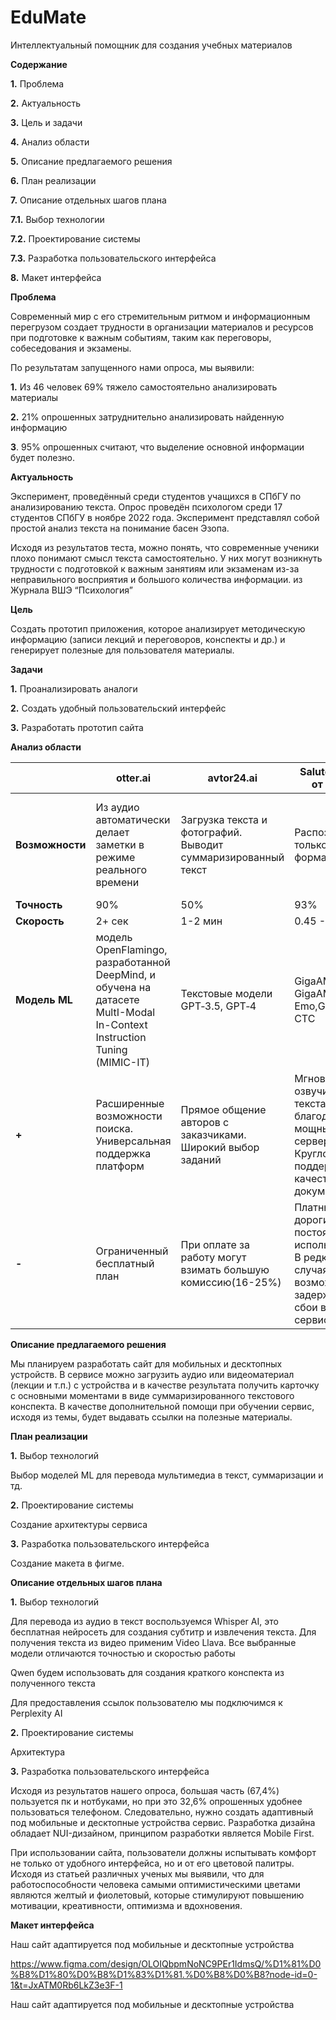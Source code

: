 # EduMate

Интеллектуальный помощник для создания учебных материалов

**Содержание**

**1.** Проблема

**2.** Актуальность

**3.** Цель и задачи

**4.** Анализ области

**5.** Описание предлагаемого решения

**6.** План реализации

**7.** Описание отдельных шагов плана

**7.1.** Выбор технологии

**7.2.** Проектирование системы

**7.3.** Разработка пользовательского интерфейса

**8.** Макет интерфейса


**Проблема**

Современный мир с его стремительным ритмом и информационным перегрузом создает трудности в организации материалов и ресурсов при подготовке к важным событиям, таким как переговоры, собеседования и экзамены.

По результатам запущенного нами опроса, мы выявили:

**1.** Из 46 человек 69% тяжело самостоятельно анализировать материалы 

**2.** 21% опрошенных затруднительно анализировать найденную информацию 

**3**. 95% опрошенных считают, что выделение основной информации будет полезно.


**Актуальность**

Эксперимент, проведённый среди студентов учащихся в СПбГУ по анализированию текста. Опрос проведён психологом среди 17 студентов СПбГУ в ноябре 2022 года. Эксперимент представлял собой простой анализ текста на понимание басен Эзопа.

Исходя из результатов теста, можно понять, что современные ученики плохо понимают смысл текста самостоятельно. У них могут возникнуть трудности с подготовкой к важным занятиям или экзаменам из-за неправильного восприятия и большого количества информации.
 из Журнала ВШЭ “Психология”


**Цель**

Создать прототип приложения, которое анализирует методическую информацию (записи лекций и переговоров, конспекты и др.) и генерирует полезные для пользователя материалы.

**Задачи**

**1.** Проанализировать аналоги 

**2.** Создать удобный пользовательский интерфейс 

**3.** Разработать прототип сайта

**Анализ области**

|                |otter.ai    |avtor24.ai              |SaluteSpeech от сбера        |quillionz                     |
|----------------|----------|---------------|--------------|----------|
|**Возможности**| Из аудио автоматически делает заметки в режиме реального времени          | Загрузка текста и фотографий. Выводит суммаризированный текст           |Распознает только мп3-формат |Автоматически генерирует вопросы для понимания текста, используя ИИ и машинное обучение
|**Точность**          |90%           |50%          |93% |97% |
|**Скорость**          |2+ сек|1-2 мин|0.45 - 13.8 сек |5-6 сек |
|**Модель ML**|модель OpenFlamingo, разработанной DeepMind, и обучена на датасете MultI-Modal In-Context Instruction Tuning (MIMIC-IT)|Текстовые модели GPT‑3.5, GPT‑4|GigaAM, GigaAM - Emo,GigaAM - CTC |GPT‑3.5 |
|**+**| Расширенные возможности поиска. Универсальная поддержка платформ|Прямое общение авторов с заказчиками. Широкий выбор заданий|Мгновенное озвучивание текста благодаря мощным серверам.  Круглосуточная поддержка и качественная документация|Настраиваемые шаблоны вопросов(для точности содержания) |
|**-**| Ограниченный бесплатный план| При оплате за работу могут взимать большую комиссию(16-25%)|Платные услуги дорогие для постоянного использования. В редких случаях возможны задержки или сбои в работе сервиса | Ограничение кол-ва символов  |


**Описание предлагаемого решения**

Мы планируем разработать сайт для мобильных и десктопных устройств. В сервисе можно загрузить аудио или видеоматериал (лекции и т.п.) с устройства и в качестве результата получить карточку с основными моментами в виде суммаризированного текстового конспекта.
В качестве дополнительной помощи при обучении сервис, исходя из темы, будет выдавать ссылки на полезные материалы.


**План реализации**

**1.** Выбор технологий

Выбор моделей ML для перевода мультимедиа в текст, суммаризации и тд.

**2.** Проектирование системы

Создание архитектуры сервиса

**3.** Разработка пользовательского интерфейса

Создание макета в фигме.

**Описание отдельных шагов плана**

**1.** Выбор технологий

Для перевода из аудио в текст воспользуемся Whisper AI, это бесплатная нейросеть для создания субтитр и извлечения текста. Для получения текста из видео применим Video Llava. Все выбранные модели отличаются точностью и скоростью работы

Qwen будем использовать для создания краткого конспекта из полученного текста

Для предоставления ссылок пользователю мы подключимся к Perplexity AI

**2.** Проектирование системы

Архитектура


**3.** Разработка пользовательского интерфейса

Исходя из результатов нашего опроса, большая часть (67,4%) пользуется пк и нотбуками, но при это 32,6% опрошенных удобнее пользоваться телефоном. Следовательно, нужно создать адаптивный под мобильные и десктопные устройства сервис. Разработка дизайна обладает NUI-дизайном, принципом разработки является Mobile First.


При использовании сайта, пользователи должны испытывать комфорт не только от удобного интерфейса, но и от его цветовой палитры. Исходя из статьей различных ученых мы выявили, что для работоспособности человека самыми оптимистическими цветами являются желтый и фиолетовый, которые стимулируют повышению мотивации, креативности, оптимизма и вдохновения.

**Макет интерфейса**

Наш сайт адаптируется под мобильные и десктопные устройства

https://www.figma.com/design/OLOIQbpmNoNC9PEr1IdmsQ/%D1%81%D0%B8%D1%80%D0%B8%D1%83%D1%81.%D0%B8%D0%B8?node-id=0-1&t=JxATM0Rb6LkZ3e3F-1

Наш сайт адаптируется под мобильные и десктопные устройства
